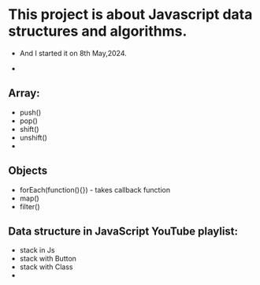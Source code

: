 # This project is about Javascript data structures and algorithms.
-  And I started it on 8th May,2024.

-  

## Array:
- push()
- pop()
- shift()
- unshift()
- 

## Objects 
- forEach(function(){}) - takes callback function
- map()
- filter()


## Data structure in JavaScript YouTube playlist:
- stack in Js
- stack with Button
- stack with Class 
- 